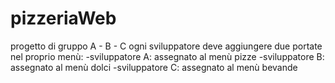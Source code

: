 # pizzeriaWeb
progetto di gruppo A - B - C
ogni sviluppatore deve aggiungere due portate nel proprio menù: 
-sviluppatore A: assegnato al menù pizze
-sviluppatore B: assegnato al menù dolci
-sviluppatore C: assegnato al menù bevande
